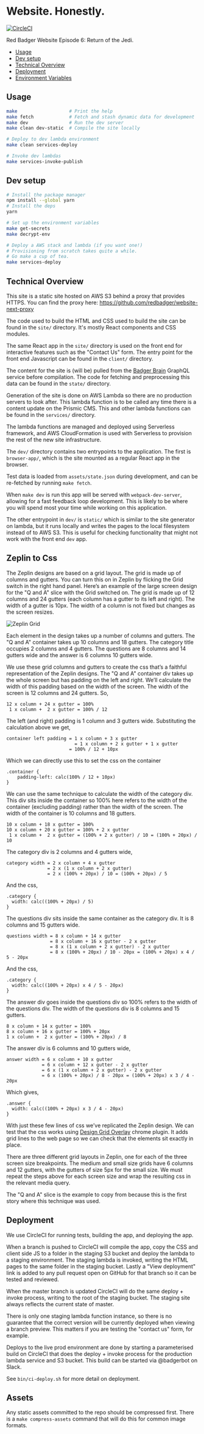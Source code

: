 Website. Honestly.
==================

[![CircleCI](https://circleci.com/gh/redbadger/website-honestly.svg?style=shield)](https://circleci.com/gh/redbadger/website-honestly)

Red Badger Website Episode 6: Return of the Jedi.

* [Usage](#usage)
* [Dev setup](#dev-setup)
* [Technical Overview](#technical-overview)
* [Deployment](#deployment)
* [Environment Variables](https://github.com/redbadger/website-honestly/blob/master/docs/environment-variables.md)


## Usage

```sh
make                   # Print the help
make fetch             # Fetch and stash dynamic data for development
make dev               # Run the dev server
make clean dev-static  # Compile the site locally

# Deploy to dev lambda environment
make clean services-deploy

# Invoke dev lambdas
make services-invoke-publish
```


## Dev setup

```sh
# Install the package manager
npm install --global yarn
# Install the deps
yarn

# Set up the environment variables
make get-secrets
make decrypt-env

# Deploy a AWS stack and lambda (if you want one!)
# Provisioning from scratch takes quite a while.
# Go make a cup of tea.
make services-deploy
```


## Technical Overview

This site is a static site hosted on AWS S3 behind a proxy that provides HTTPS.
You can find the proxy here: https://github.com/redbadger/website-next-proxy

The code used to build the HTML and CSS used to build the site can be found in
the `site/` directory. It's mostly React components and CSS modules.

The same React app in the `site/` directory is used on the front end for
interactive features such as the "Contact Us" form. The entry point for the
front end Javascript can be found in the `client/` directory.

The content for the site is (will be) pulled from the [Badger Brain][bb] GraphQL
service before compilation. The code for fetching and preprocessing this data
can be found in the `state/` directory.

[bb]: https://github.com/redbadger/badger-brain

Generation of the site is done on AWS Lambda so there are no production servers
to look after. This lambda function is to be called any time there is a content
update on the Prismic CMS. This and other lambda functions can be found in the
`services/` directory.

The lambda functions are managed and deployed using Serverless framework, and
AWS CloudFormation is used with Serverless to provision the rest of the new site
infrastructure.

The `dev/` directory contains two entrypoints to the application. The first is
`browser-app/`, which is the site mounted as a regular React app in the browser.

Test data is loaded from `assets/state.json` during development, and can be
re-fetched by running `make fetch`.

When `make dev` is run this app will be served with `webpack-dev-server`,
allowing for a fast feedback loop development. This is likely to be where you
will spend most your time while working on this application.

The other entrypoint in `dev/` is `static/` which is similar to the site
generator on lambda, but it runs locally and writes the pages to the local
filesystem instead of to AWS S3. This is useful for checking functionality that
might not work with the front end `dev` app.

## Zeplin to Css

The Zeplin designs are based on a grid layout. The grid is made up of columns
and gutters. You can turn this on in Zeplin by flicking the Grid switch in the
right hand panel. Here’s an example of the large screen design for the "Q and A"
slice with the Grid switched on. The grid is made up of 12 columns and 24
gutters (each column has a gutter to its left and right). The width of a gutter
is 10px. The width of a column is not fixed but changes as the screen resizes.

![Zeplin Grid](https://cloud.githubusercontent.com/assets/1761227/25279187/92393d68-269d-11e7-8335-b40568a98e90.png)

Each element in the design takes up a number of columns and gutters. The
"Q and A" container takes up 10 columns and 18 gutters. The category title
occupies 2 columns and 4 gutters. The questions are 8 columns and 14 gutters
wide and the answer is 6 columns 10 gutters wide.

We use these grid columns and gutters to create the css that’s a faithful
representation of the Zeplin designs. The "Q and A" container div takes up the
whole screen but has padding on the left and right. We’ll calculate the width of
this padding based on the width of the screen. The width of the screen is 12
columns and 24 gutters. So,
```
12 x column + 24 x gutter = 100%
 1 x column +  2 x gutter = 100% / 12
```
The left (and right) padding is 1 column and 3 gutters wide. Substituting the
calculation above we get,
```
container left padding = 1 x column + 3 x gutter
                 	     = 1 x column + 2 x gutter + 1 x gutter
                       = 100% / 12 + 10px
```

Which we can directly use this to set the css on the container
```
.container {
    padding-left: calc(100% / 12 + 10px)
}
```
We can use the same technique to calculate the width of the category div. This
div sits inside the container so 100% here refers to the width of the container
(excluding padding) rather than the width of the screen. The width of the
container is 10 columns and 18 gutters.
```
10 x column + 18 x gutter = 100%
10 x column + 20 x gutter = 100% + 2 x gutter
 1 x column +  2 x gutter = (100% + 2 x gutter) / 10 = (100% + 20px) / 10
```
The category div is 2 columns and 4 gutters wide,
```
category width = 2 x column + 4 x gutter
               = 2 x (1 x column + 2 x gutter)
               = 2 x (100% + 20px) / 10 = (100% + 20px) / 5
```
And the css,
```
.category {
  width: calc((100% + 20px) / 5)
}
```
The questions div sits inside the same container as the category div. It is 8
columns and 15 gutters wide.
```
questions width = 8 x column + 14 x gutter
                = 8 x column + 16 x gutter - 2 x gutter
                = 8 x (1 x column + 2 x gutter) - 2 x gutter
                = 8 x (100% + 20px) / 10 - 20px = (100% + 20px) x 4 / 5 - 20px
```
And the css,
```
.category {
  width: calc((100% + 20px) x 4 / 5 - 20px)
}
```
The answer div goes inside the questions div so 100% refers to the width of the
questions div. The width of the questions div is 8 columns and 15 gutters.
```
8 x column + 14 x gutter = 100%
8 x column + 16 x gutter = 100% + 20px
1 x column +  2 x gutter = (100% + 20px) / 8
```
The answer div is 6 columns and 10 gutters wide,
```
answer width = 6 x column + 10 x gutter
             = 6 x column + 12 x gutter - 2 x gutter
             = 6 x (1 x column + 2 x gutter) - 2 x gutter
             = 6 x (100% + 20px) / 8 - 20px = (100% + 20px) x 3 / 4 - 20px
```
Which gives,
```
.answer {
  width: calc((100% + 20px) x 3 / 4 - 20px)
}
```
With just these few lines of css we’ve replicated the Zeplin design. We can test
that the css works using [Design Grid Overlay](https://chrome.google.com/webstore/detail/design-grid-overlay/kmaadknbpdklpcommafmcboghdlopmbi?hl=en)
chrome plugin. It adds grid lines to the web page so we can check that the
elements sit exactly in place.

There are three different grid layouts in Zeplin, one for each of the three
screen size breakpoints. The medium and small size grids have 6 columns and 12
gutters, with the gutters of size 5px for the small size. We must repeat the
steps above for each screen size and wrap the resulting css in the relevant media
query.

The "Q and A" slice is the example to copy from because this is the first story
where this technique was used.

## Deployment

We use CircleCI for running tests, building the app, and deploying the app.

When a branch is pushed to CircleCI will compile the app, copy the CSS and
client side JS to a folder in the staging S3 bucket and deploy the lambda to a
staging environment. The staging lambda is invoked, writing the HTML pages to
the same folder in the staging bucket. Lastly a "View deployment" link is added
to any pull request open on GitHub for that branch so it can be tested and
reviewed.

When the master branch is updated CircleCI will do the same deploy + invoke
process, writing to the root of the staging bucket. The staging site always
reflects the current state of master.

There is only one staging lambda function instance, so there is no guarantee
that the correct version will be currently deployed when viewing a branch
preview. This matters if you are testing the "contact us" form, for example.

Deploys to the live prod environment are done by starting a parameterised build
on CircleCI that does the deploy + invoke process for the production lambda
service and S3 bucket. This build can be started via @badgerbot on Slack.

See `bin/ci-deploy.sh` for more detail on deployment.


## Assets

Any static assets committed to the repo should be compressed first. There is a
`make compress-assets` command that will do this for common image formats.
